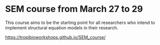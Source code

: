 # SEM course from March 27 to 29

This course aims to be the starting point for all researchers who intend to implement structural equation models in their research.

https://tropibioworkshops.github.io/SEM_course/
